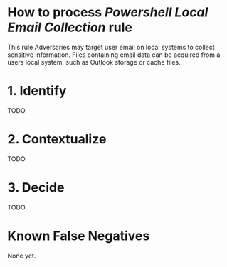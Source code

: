 # How to process *Powershell Local Email Collection* rule
This rule Adversaries may target user email on local systems to collect sensitive information. Files containing email data can be acquired from a users local system, such as Outlook storage or cache files.

# 1. Identify
TODO

# 2. Contextualize
TODO

# 3. Decide
TODO

# Known False Negatives
None yet.
